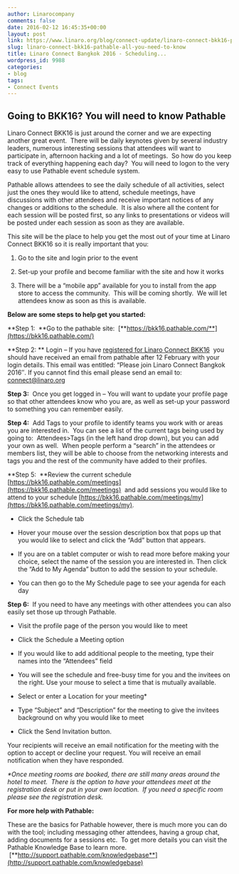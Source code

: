 ```yaml
---
author: Linarocompany
comments: false
date: 2016-02-12 16:45:35+00:00
layout: post
link: https://www.linaro.org/blog/connect-update/linaro-connect-bkk16-pathable-all-you-need-to-know/
slug: linaro-connect-bkk16-pathable-all-you-need-to-know
title: Linaro Connect Bangkok 2016 - Scheduling...
wordpress_id: 9988
categories:
- blog
tags:
- Connect Events
---
```


## Going to BKK16? You will need to know Pathable


Linaro Connect BKK16 is just around the corner and we are expecting another great event.  There will be daily keynotes given by several industry leaders, numerous interesting sessions that attendees will want to participate in, afternoon hacking and a lot of meetings.  So how do you keep track of everything happening each day?  You will need to logon to the very easy to use Pathable event schedule system.  

Pathable allows attendees to see the daily schedule of all activities, select just the ones they would like to attend, schedule meetings, have discussions with other attendees and receive important notices of any changes or additions to the schedule.  It is also where all the content for each session will be posted first, so any links to presentations or videos will be posted under each session as soon as they are available.  

This site will be the place to help you get the most out of your time at Linaro Connect BKK16 so it is really important that you:




  1. Go to the site and login prior to the event


  2. Set-up your profile and become familiar with the site and how it works


  3. There will be a “mobile app” available for you to install from the app store to access the community.  This will be coming shortly.  We will let attendees know as soon as this is available.


**Below are some steps to help get you started:**

**Step 1:  **Go to the pathable site:  [**https://bkk16.pathable.com/**](https://bkk16.pathable.com/)

**Step 2: ** Login – If you have [registered for Linaro Connect BKK16](http://connect.linaro.org/attend/)  you should have received an email from pathable after 12 February with your login details. This email was entitled: “Please join Linaro Connect Bangkok 2016″. If you cannot find this email please send an email to: connect@linaro.org

**Step 3:**  Once you get logged in – You will want to update your profile page so that other attendees know who you are, as well as set-up your password to something you can remember easily.  

**Step 4:**  Add Tags to your profile to identify teams you work with or areas you are interested in.  You can see a list of the current tags being used by going to:  Attendees>Tags (in the left hand drop down), but you can add your own as well.  When people perform a “search” in the attendees or members list, they will be able to choose from the networking interests and tags you and the rest of the community have added to their profiles.

**Step 5:  **Review the current schedule [https://bkk16.pathable.com/meetings](https://bkk16.pathable.com/meetings)  and add sessions you would like to attend to your schedule [https://bkk16.pathable.com/meetings/my](https://bkk16.pathable.com/meetings/my).  




  * Click the Schedule tab


  * Hover your mouse over the session description box that pops up that you would like to select and click the “Add” button that appears.


  * If you are on a tablet computer or wish to read more before making your choice, select the name of the session you are interested in. Then click the “Add to My Agenda” button to add the session to your schedule.


  * You can then go to the My Schedule page to see your agenda for each day


**Step 6:**  If you need to have any meetings with other attendees you can also easily set those up through Pathable.  




  * Visit the profile page of the person you would like to meet


  * Click the Schedule a Meeting option


  * If you would like to add additional people to the meeting, type their names into the “Attendees” field


  * You will see the schedule and free-busy time for you and the invitees on the right. Use your mouse to select a time that is mutually available.


  * Select or enter a Location for your meeting*


  * Type “Subject” and “Description” for the meeting to give the invitees background on why you would like to meet


  * Click the Send Invitation button.


​Your recipients will receive an email notification for the meeting with the option to accept or decline your request. You will receive an email notification when they have responded.

_*Once meeting rooms are booked, there are still many areas around the hotel to meet.  There is the option to have your attendees meet at the registration desk or put in your own location.  If you need a specific room please see the registration desk._

**For more help with Pathable:**

These are the basics for Pathable however, there is much more you can do with the tool; including messaging other attendees, having a group chat, adding documents for a sessions etc.  To get more details you can visit the Pathable Knowledge Base to learn more.  [**http://support.pathable.com/knowledgebase**](http://support.pathable.com/knowledgebase)
